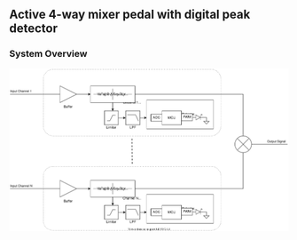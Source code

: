 ## Active 4-way mixer pedal with digital peak detector

### System Overview

![](DigitalMixerPedal/RevA/docs/systemdesign/DigitalMixerOverview.svg)
